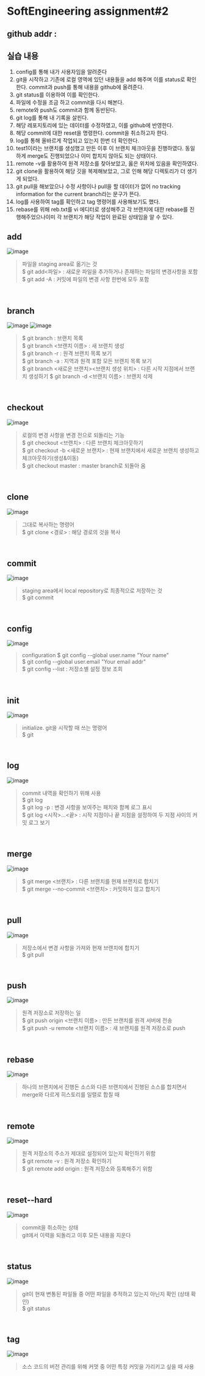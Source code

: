 # SoftEngineering assignment#2
## github addr :

## 실습 내용
1. config를 통해 내가 사용자임을 알려준다
2. git을 시작하고 기존에 로컬 영역에 있던 내용들을 add 해주며 이를 status로 확인한다. commit과 push를 통해 내용을 github에 올려준다.
3. git status를 이용하여 이를 확인한다.
4. 파일에 수정을 조금 하고 commit을 다시 해본다.
5. remote와 push도 commit과 함께 동반된다.
6. git log를 통해 내 기록을 살핀다.
7. 해당 레포지토리에 있는 데이터를 수정하였고, 이를 github에 반영한다.
8. 해당 commit에 대한 reset을 명령한다. commit을 취소하고자 한다.
9. log를 통해 올바르게 작업되고 있는지 한번 더 확인한다.
10. test1이라는 브랜치를 생성했고 만든 이후 이 브랜치 체크아웃을 진행하였다. 동일하게 merge도 진행되었으나 이미 합치지 않아도 되는 상태이다.
11. remote -v를 활용하여 원격 저장소를 찾아보았고, 옳은 위치에 있음을 확인하였다.
12. git clone을 활용하여 해당 깃을 복제해보았고, 그로 인해 해당 디렉토리가 더 생기게 되었다. 
13. git pull을 해보았으나 수정 사항이나 pull을 할 데이터가 없어 no tracking information for the current branch라는 문구가 뜬다.
14. log를 사용하여 tag를 확인하고 tag 명령어를 사용해보기도 했다.
15. rebase를 위해 reb.txt를 vi 에디터로 생성해주고 각 브랜치에 대한 rebase를 진행해주었으나이미 각 브랜치가 해당 작업이 완료된 상태임을 알 수 있다.


## add
![image](https://user-images.githubusercontent.com/58364280/117539611-70b45d80-b046-11eb-9afd-3afe30588c3e.png)
> 파일을 staging area로 옮기는 것<br>
> $ git add<파일> : 새로운 파일을 추가하거나 존재하는 파일의 변경사항을 포함<Br>
> $ git add -A : 커밋에 파일의 변경 사항 한번에 모두 포함

<br>

## branch
![image](https://user-images.githubusercontent.com/58364280/117539695-be30ca80-b046-11eb-8e7f-29689323c179.png)
![image](https://user-images.githubusercontent.com/58364280/117539726-e8828800-b046-11eb-96ce-733a9ec641a8.png)
> $ git branch : 브랜치 목록<br>
> $ git branch <브랜치 이름> : 새 브랜치 생성<br>
> $ git branch -r : 원격 브랜치 목록 보기<br>
> $ git branch -a : 지역과 원격 포함 모든 브랜치 목록 보기<br>
> $ git branch <새로운 브랜치><브랜치 생성 위치> : 다른 시작 지점에서 브랜치 생성하기
> $ git branch -d <브랜치 이름> : 브랜치 삭제

<br>

## checkout
![image](https://user-images.githubusercontent.com/58364280/117539703-c5f06f00-b046-11eb-994b-d1652bfd8b8f.png)
> 로컬의 변경 사항을 변경 전으로 되돌리는 기능<br>
> $ git checkout <브랜치> : 다른 브랜치 체크아웃하기<br>
> $ git checkout -b <새로운 브랜치> : 현재 브랜치에서 새로운 브랜치 생성하고 체크아웃하기(생성&이동)<br>
> $ git checkout master : master branch로 되돌아 옴

<br>

## clone
![image](https://user-images.githubusercontent.com/58364280/117539747-fd5f1b80-b046-11eb-947c-7e1c2b2227f1.png)
> 그대로 복사하는 명령어<br>
> $ git clone <경로> : 해당 경로의 것을 복사

<br>

## commit
![image](https://user-images.githubusercontent.com/58364280/117539647-8d509580-b046-11eb-8ff9-95a806a54320.png)
> staging area에서 local repository로 최종적으로 저장하는 것<br>
> $ git commit

<br>

## config
![image](https://user-images.githubusercontent.com/58364280/117539587-50849e80-b046-11eb-8b85-6b8462eb58a5.png)
> configuration
> $ git config --global user.name "Your name" <br>
> $ git config --global user.email "Your email addr"<br>
> $ git config --list : 저장소별 설정 정보 조회

<br>

## init
![image](https://user-images.githubusercontent.com/58364280/117539605-61cdab00-b046-11eb-892c-f6da81a6d3d3.png)
> initialize. git을 시작할 때 쓰는 명령어<br>
> $ git

<br>

## log
![image](https://user-images.githubusercontent.com/58364280/117539682-af4a1800-b046-11eb-9a15-3a97d8657df8.png)
> commit 내역을 확인하기 위해 사용<br>
> $ git log<br>
> $ git log -p : 변경 사항을 보여주는 패치와 함꼐 로그 표시<br>
> $ git log <시작>...<끝> : 시작 지점이나 끝 지점을 설정하여 두 지점 사이의 커밋 로그 보기

<br>

## merge
![image](https://user-images.githubusercontent.com/58364280/117539710-cf79d700-b046-11eb-9815-afa03bbcc84a.png)
> $ git merge <브랜치> : 다른 브랜치를 현재 브랜치로 합치기<br>
> $ git merge --no-commit <브랜치> : 커밋하지 않고 합치기

<br>

## pull
![image](https://user-images.githubusercontent.com/58364280/117539798-313a4100-b047-11eb-8198-e7bb25eb8236.png)
> 저장소에서 변경 사항을 가져와 현재 브랜치에 합치기<br>
> $ git pull

<br>

## push
![image](https://user-images.githubusercontent.com/58364280/117539667-a2c5bf80-b046-11eb-9797-62866593ecbe.png)
> 원격 저장소로 저장하는 일<br>
> $ git push origin <브랜치 이름> : 만든 브랜치를 원격 서버에 전송<br>
> $ git push -u remote <브랜치 이름> : 새 브랜치를 원격 저장소로 push

<br>

## rebase
![image](https://user-images.githubusercontent.com/58364280/117539788-1bc51700-b047-11eb-9c52-5b92b088a616.png)
> 하나의 브랜치에서 진행돈 소스와 다른 브랜치에서 진행된 소스를 합치면서 merge와 다르게 히스토리를 일렬로 합칠 때

<br>

## remote
![image](https://user-images.githubusercontent.com/58364280/117539657-98a3c100-b046-11eb-8b95-63809822efed.png)
> 원격 저장소의 주소가 제대로 설정되어 있는지 확인하기 위함<br>
> $ git remote -v : 원격 저장소 확인하기<br>
> $ git remote add origin <github repo addr> : 원격 저장소와 등록해주기 위함

<br>

## reset--hard
![image](https://user-images.githubusercontent.com/58364280/117539845-621a7600-b047-11eb-8ac5-8497a8d5e30c.png)
> commit을 취소하는 상태<br>
> git에서 이력을 되돌리고 이후 모든 내용을 지운다

<br>

## status
![image](https://user-images.githubusercontent.com/58364280/117539637-80cc3d00-b046-11eb-8df6-b4e3b4ea87a3.png)
> git이 현재 변통된 파일들 중 어떤 파일을 추적하고 있는지 아닌지 확인 (상태 확인)<br>
> $ git status

<br>

## tag
![image](https://user-images.githubusercontent.com/58364280/117539760-0b14a100-b047-11eb-814a-b67955a14f75.png)
> 소스 코드의 버전 관리를 위해 커멋 중 어떤 특정 커밋을 가리키고 싶을 때 사용
